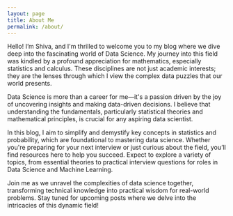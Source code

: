 ```yaml
---
layout: page
title: About Me
permalink: /about/
---
```




Hello! I’m Shiva, and I'm thrilled to welcome you to my blog where we dive deep into the fascinating world of Data Science. My journey into this field was kindled by a profound appreciation for mathematics, especially statistics and calculus. These disciplines are not just academic interests; they are the lenses through which I view the complex data puzzles that our world presents.

Data Science is more than a career for me—it's a passion driven by the joy of uncovering insights and making data-driven decisions. I believe that understanding the fundamentals, particularly statistical theories and mathematical principles, is crucial for any aspiring data scientist.

In this blog, I aim to simplify and demystify key concepts in statistics and probability, which are foundational to mastering data science. Whether you're preparing for your next interview or just curious about the field, you’ll find resources here to help you succeed. Expect to explore a variety of topics, from essential theories to practical interview questions for roles in Data Science and Machine Learning.

Join me as we unravel the complexities of data science together, transforming technical knowledge into practical wisdom for real-world problems. Stay tuned for upcoming posts where we delve into the intricacies of this dynamic field!
